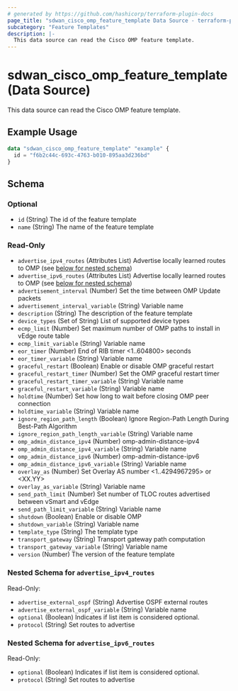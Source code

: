 ```yaml
---
# generated by https://github.com/hashicorp/terraform-plugin-docs
page_title: "sdwan_cisco_omp_feature_template Data Source - terraform-provider-sdwan"
subcategory: "Feature Templates"
description: |-
  This data source can read the Cisco OMP feature template.
---
```


# sdwan_cisco_omp_feature_template (Data Source)

This data source can read the Cisco OMP feature template.

## Example Usage

```terraform
data "sdwan_cisco_omp_feature_template" "example" {
  id = "f6b2c44c-693c-4763-b010-895aa3d236bd"
}
```

<!-- schema generated by tfplugindocs -->
## Schema

### Optional

- `id` (String) The id of the feature template
- `name` (String) The name of the feature template

### Read-Only

- `advertise_ipv4_routes` (Attributes List) Advertise locally learned routes to OMP (see [below for nested schema](#nestedatt--advertise_ipv4_routes))
- `advertise_ipv6_routes` (Attributes List) Advertise locally learned routes to OMP (see [below for nested schema](#nestedatt--advertise_ipv6_routes))
- `advertisement_interval` (Number) Set the time between OMP Update packets
- `advertisement_interval_variable` (String) Variable name
- `description` (String) The description of the feature template
- `device_types` (Set of String) List of supported device types
- `ecmp_limit` (Number) Set maximum number of OMP paths to install in vEdge route table
- `ecmp_limit_variable` (String) Variable name
- `eor_timer` (Number) End of RIB timer <1..604800> seconds
- `eor_timer_variable` (String) Variable name
- `graceful_restart` (Boolean) Enable or disable OMP graceful restart
- `graceful_restart_timer` (Number) Set the OMP graceful restart timer
- `graceful_restart_timer_variable` (String) Variable name
- `graceful_restart_variable` (String) Variable name
- `holdtime` (Number) Set how long to wait before closing OMP peer connection
- `holdtime_variable` (String) Variable name
- `ignore_region_path_length` (Boolean) Ignore Region-Path Length During Best-Path Algorithm
- `ignore_region_path_length_variable` (String) Variable name
- `omp_admin_distance_ipv4` (Number) omp-admin-distance-ipv4
- `omp_admin_distance_ipv4_variable` (String) Variable name
- `omp_admin_distance_ipv6` (Number) omp-admin-distance-ipv6
- `omp_admin_distance_ipv6_variable` (String) Variable name
- `overlay_as` (Number) Set Overlay AS number <1..4294967295> or <XX.YY>
- `overlay_as_variable` (String) Variable name
- `send_path_limit` (Number) Set number of TLOC routes advertised between vSmart and vEdge
- `send_path_limit_variable` (String) Variable name
- `shutdown` (Boolean) Enable or disable OMP
- `shutdown_variable` (String) Variable name
- `template_type` (String) The template type
- `transport_gateway` (String) Transport gateway path computation
- `transport_gateway_variable` (String) Variable name
- `version` (Number) The version of the feature template

<a id="nestedatt--advertise_ipv4_routes"></a>
### Nested Schema for `advertise_ipv4_routes`

Read-Only:

- `advertise_external_ospf` (String) Advertise OSPF external routes
- `advertise_external_ospf_variable` (String) Variable name
- `optional` (Boolean) Indicates if list item is considered optional.
- `protocol` (String) Set routes to advertise


<a id="nestedatt--advertise_ipv6_routes"></a>
### Nested Schema for `advertise_ipv6_routes`

Read-Only:

- `optional` (Boolean) Indicates if list item is considered optional.
- `protocol` (String) Set routes to advertise
